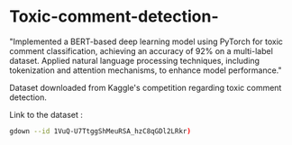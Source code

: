 # Toxic-comment-detection-
"Implemented a BERT-based deep learning model using PyTorch for toxic comment classification, achieving an accuracy of 92% on a multi-label dataset. Applied natural language processing techniques, including tokenization and attention mechanisms, to enhance model performance."

Dataset downloaded from Kaggle's competition regarding toxic comment detection.

Link to the dataset :
```bash
gdown --id 1VuQ-U7TtggShMeuRSA_hzC8qGDl2LRkr)
```
